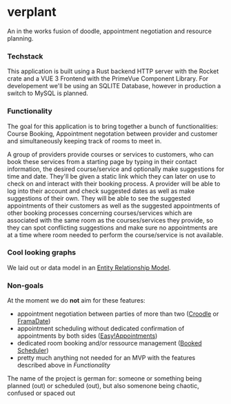 # verplant
An in the works fusion of doodle, appointment negotiation and resource planning.

### Techstack
This application is built using a Rust backend HTTP server with the Rocket crate and a VUE 3 Frontend with the PrimeVue Component Library.
For developement we'll be using an SQLITE Database, however in production a switch to MySQL is planned.

### Functionality
The goal for this application is to bring together a bunch of functionalities: 
Course Booking, Appointment negotation between provider and customer and simultaneously keeping track of rooms to meet in.

A group of providers provide courses or services to customers, who can book these
services from a starting page by typing in their contact information, the desired course/service and optionally make suggestions for time and date.
They'll be given a static link which they can later on use to check on and interact with their booking process. A provider will be able to log into
their account and check suggested dates as well as make suggestions of their own. They will be able to see the suggested appointments of their customers
as well as the suggested appointments of other booking processes concerning courses/services which are associated with the same room as the courses/services
they provide, so they can spot conflicting suggestions and make sure no appointments are at a time where room needed to perform the course/service is not available.

### Cool looking graphs
We laid out or data model in an [Entity Relationship Model](./erm.png).

### Non-goals
At the moment we do **not** aim for these features:
* appointment negotiation between parties of more than two ([Croodle](https://github.com/jelhan/croodle) or [FramaDate](https://framagit.org/framasoft/framadate/framadate))
* appointment scheduling without dedicated confirmation of appointments by both sides ([Easy!Appointments](https://easyappointments.org/))
* dedicated room booking and/or ressource management ([Booked Scheduler](https://github.com/effgarces/BookedScheduler))
* pretty much anything not needed for an MVP with the features described above in *Functionality*

The name of the project is german for: someone or something being planned (out) or scheduled (out), but also somenone being chaotic, confused or spaced out
